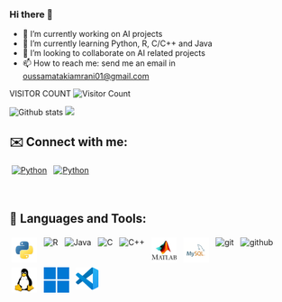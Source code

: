 ### Hi there 👋

- 🔭 I’m currently working on AI projects
- 🌱 I’m currently learning Python, R, C/C++ and Java
- 👯 I’m looking to collaborate on AI related projects
- 📫 How to reach me: send me an email in oussamatakiamrani01@gmail.com


VISITOR COUNT
![Visitor Count](https://profile-counter.glitch.me/{oussama-taki-amrani}/count.svg)


![Github stats](https://github-readme-stats.vercel.app/api?username=oussama-taki-amrani&theme=highcontrast&show_icons=true&count_private=true)
<img src="https://github-readme-stats.vercel.app/api/top-langs?username=oussama-taki-amrani&layout=compact&theme=highcontrast"/>


## ✉️ Connect with me:


<p align="left">
 <a href="https://linkedin.com/in/oussama-taki-amrani" target="_blank" rel="noopener noreferrer"> <img src="https://cdn.jsdelivr.net/npm/simple-icons@v3/icons/linkedin.svg" alt="Python" height="40" style="vertical-align:top; margin:4px"></a>
 <a href="mailto:oussamatakiamrani01@gmail.com"> <img src="https://cdn.jsdelivr.net/npm/simple-icons@v3/icons/gmail.svg" alt="Python" height="40" style="vertical-align:top; margin:4px"></a>
</p>

<br />

## 🧰 Languages and Tools:
<p align="left">
<img src="https://raw.githubusercontent.com/github/explore/80688e429a7d4ef2fca1e82350fe8e3517d3494d/topics/python/python.png" alt="Python" height="45" style="vertical-align:top; margin:4px">
<img src="https://github.com/jmnote/z-icons/blob/master/svg/r.svg" alt="R" height="40" style="vertical-align:top; margin:4px">
<img src="https://github.com/jmnote/z-icons/blob/master/svg/java.svg" alt="Java" height="40" style="vertical-align:top; margin:4px">
<img src="https://github.com/jmnote/z-icons/blob/master/svg/c.svg" alt="C" height="40" style="vertical-align:top; margin:4px">
<img src="https://github.com/jmnote/z-icons/blob/master/svg/cpp.svg" alt="C++" height="40" style="vertical-align:top; margin:4px">
<img src="https://raw.githubusercontent.com/github/explore/80688e429a7d4ef2fca1e82350fe8e3517d3494d/topics/matlab/matlab.png" alt="matlab" height="45" style="vertical-align:top; margin:4px">
<img src="https://raw.githubusercontent.com/github/explore/80688e429a7d4ef2fca1e82350fe8e3517d3494d/topics/mysql/mysql.png" alt="mysql" height="45" style="vertical-align:top; margin:4px">
<img src="https://github.com/jmnote/z-icons/blob/master/svg/git.svg" alt="git" height="40" style="vertical-align:top; margin:4px">
<img src="https://github.com/jmnote/z-icons/blob/master/svg/github.svg" alt="github" height="40" style="vertical-align:top; margin:4px">
<img src="https://raw.githubusercontent.com/github/explore/80688e429a7d4ef2fca1e82350fe8e3517d3494d/topics/linux/linux.png" alt="linux" height="45" style="vertical-align:top; margin:4px">
<img src="https://raw.githubusercontent.com/github/explore/80688e429a7d4ef2fca1e82350fe8e3517d3494d/topics/windows/windows.png" alt="windows" height="45" style="vertical-align:top; margin:4px">


<img src="https://raw.githubusercontent.com/github/explore/80688e429a7d4ef2fca1e82350fe8e3517d3494d/topics/visual-studio-code/visual-studio-code.png" alt="VS Code" height="40" style="vertical-align:top; margin:4px">
</p>

<!--
**oussama-taki-amrani/oussama-taki-amrani** is a ✨ _special_ ✨ repository because its `README.md` (this file) appears on your GitHub profile.

Here are some ideas to get you started:

![Top Langs](https://github-readme-stats.vercel.app/api/top-langs/?username=oussama-taki-amrani&langs_count=8&theme=highcontrast&show_icons=true&count_private=true)

-->
